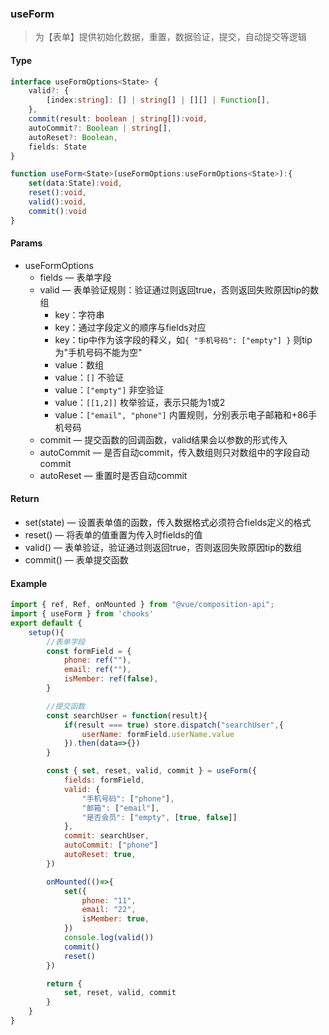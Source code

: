 ### useForm

> 为【表单】提供初始化数据，重置，数据验证，提交，自动提交等逻辑

#### Type
```ts
interface useFormOptions<State> {
    valid?: {
        [index:string]: [] | string[] | [][] | Function[],
    },
    commit(result: boolean | string[]):void,
    autoCommit?: Boolean | string[],
    autoReset?: Boolean,
    fields: State
}

function useForm<State>(useFormOptions:useFormOptions<State>):{
    set(data:State):void,
    reset():void,
    valid():void,
    commit():void
}
```

#### Params
- useFormOptions
  - fields &mdash; 表单字段
  - valid &mdash; 表单验证规则：验证通过则返回true，否则返回失败原因tip的数组
    - key：字符串
    - key：通过字段定义的顺序与fields对应
    - key：tip中作为该字段的释义，如```{ "手机号码": ["empty"] }``` 则tip为"手机号码不能为空"
    - value：数组
    - value：```[]``` 不验证
    - value：```["empty"]``` 非空验证
    - value：```[[1,2]]``` 枚举验证，表示只能为1或2
    - value：```["email", "phone"]``` 内置规则，分别表示电子邮箱和+86手机号码
  - commit &mdash; 提交函数的回调函数，valid结果会以参数的形式传入
  - autoCommit &mdash; 是否自动commit，传入数组则只对数组中的字段自动commit
  - autoReset &mdash; 重置时是否自动commit

#### Return
- set(state) &mdash; 设置表单值的函数，传入数据格式必须符合fields定义的格式
- reset() &mdash; 将表单的值重置为传入时fields的值
- valid() &mdash; 表单验证，验证通过则返回true，否则返回失败原因tip的数组
- commit() &mdash; 表单提交函数

#### Example
```js
import { ref, Ref, onMounted } from "@vue/composition-api";
import { useForm } from 'chooks'
export default {
    setup(){
        //表单字段
        const formField = {
            phone: ref(""),
            email: ref(""),
            isMember: ref(false),
        }

        //提交函数
        const searchUser = function(result){
            if(result === true) store.dispatch("searchUser",{
                userName: formField.userName.value
            }).then(data=>{})
        }

        const { set, reset, valid, commit } = useForm({
            fields: formField,
            valid: {
                "手机号码": ["phone"],
                "邮箱": ["email"],
                "是否会员": ["empty", [true, false]]
            },
            commit: searchUser,
            autoCommit: ["phone"]
            autoReset: true,
        })

        onMounted(()=>{
            set({
                phone: "11",
                email: "22",
                isMember: true,
            })
            console.log(valid())
            commit()
            reset()
        })

        return { 
            set, reset, valid, commit
        }
    }
}
```